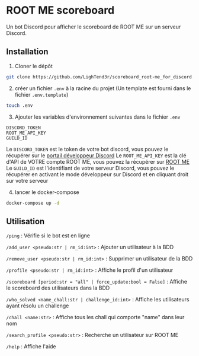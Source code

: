 # ROOT ME scoreboard

Un bot Discord pour afficher le scoreboard de ROOT ME sur un serveur Discord.

## Installation

1. Cloner le dépôt

```bash
git clone https://github.com/LighTend3r/scoreboard_root-me_for_discord.git
```

2. créer un fichier `.env` à la racine du projet (Un template est fourni dans le fichier `.env.template`)

```bash
touch .env
```

3. Ajouter les variables d'environnement suivantes dans le fichier `.env`

```env
DISCORD_TOKEN
ROOT_ME_API_KEY
GUILD_ID
```

Le `DISCORD_TOKEN` est le token de votre bot discord, vous pouvez le récupérer sur le [portail développeur Discord](https://discord.com/developers/applications)
Le `ROOT_ME_API_KEY` est la clé d'API de VOTRE compte ROOT ME, vous pouvez la récupérer sur [ROOT ME](https://www.root-me.org/?page=preferences)
Le `GUILD_ID` est l'identifiant de votre serveur Discord, vous pouvez le récupérer en activant le mode développeur sur Discord et en cliquant droit sur votre serveur

4. lancer le docker-compose

```bash
docker-compose up -d
```

## Utilisation

`/ping` : Vérifie si le bot est en ligne

`/add_user <pseudo:str | rm_id:int>` : Ajouter un utilisateur à la BDD

`/remove_user <pseudo:str | rm_id:int>` : Supprimer un utilisateur de la BDD

`/profile <pseudo:str | rm_id:int>` : Affiche le profil d'un utilisateur

`/scoreboard [period:str = "all" | force_update:bool = False]` : Affiche le scoreboard des utilisateurs dans la BDD

`/who_solved <name_chall:str | challenge_id:int>` : Affiche les utilisateurs ayant résolu un challenge

`/chall <name:str>` : Affiche tous les chall qui comporte "name" dans leur nom

`/search_profile <pseudo:str>` : Recherche un utilisateur sur ROOT ME

`/help` : Affiche l'aide




